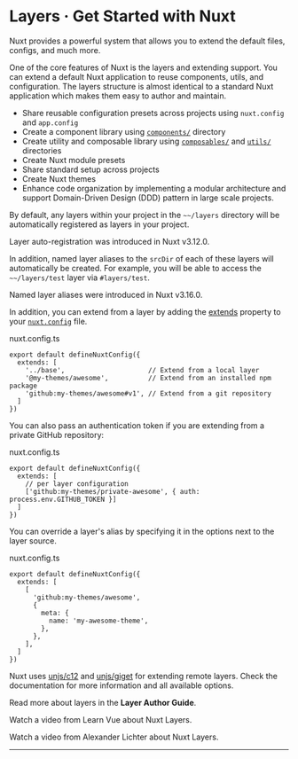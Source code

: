 # Layers · Get Started with Nuxt
Nuxt provides a powerful system that allows you to extend the default files, configs, and much more.

One of the core features of Nuxt is the layers and extending support. You can extend a default Nuxt application to reuse components, utils, and configuration. The layers structure is almost identical to a standard Nuxt application which makes them easy to author and maintain.

*   Share reusable configuration presets across projects using `nuxt.config` and `app.config`
*   Create a component library using [`components/`](https://nuxt.com/docs/guide/directory-structure/components) directory
*   Create utility and composable library using [`composables/`](https://nuxt.com/docs/guide/directory-structure/composables) and [`utils/`](https://nuxt.com/docs/guide/directory-structure/utils) directories
*   Create Nuxt module presets
*   Share standard setup across projects
*   Create Nuxt themes
*   Enhance code organization by implementing a modular architecture and support Domain-Driven Design (DDD) pattern in large scale projects.

By default, any layers within your project in the `~~/layers` directory will be automatically registered as layers in your project.

Layer auto-registration was introduced in Nuxt v3.12.0.

In addition, named layer aliases to the `srcDir` of each of these layers will automatically be created. For example, you will be able to access the `~~/layers/test` layer via `#layers/test`.

Named layer aliases were introduced in Nuxt v3.16.0.

In addition, you can extend from a layer by adding the [extends](about:/docs/api/nuxt-config#extends) property to your [`nuxt.config`](https://nuxt.com/docs/guide/directory-structure/nuxt-config) file.

nuxt.config.ts

```
export default defineNuxtConfig({
  extends: [
    '../base',                     // Extend from a local layer
    '@my-themes/awesome',          // Extend from an installed npm package
    'github:my-themes/awesome#v1', // Extend from a git repository
  ]
})

```


You can also pass an authentication token if you are extending from a private GitHub repository:

nuxt.config.ts

```
export default defineNuxtConfig({
  extends: [
    // per layer configuration
    ['github:my-themes/private-awesome', { auth: process.env.GITHUB_TOKEN }]
  ]
})

```


You can override a layer's alias by specifying it in the options next to the layer source.

nuxt.config.ts

```
export default defineNuxtConfig({
  extends: [
    [
      'github:my-themes/awesome',
      { 
        meta: {
          name: 'my-awesome-theme',
        },
      },
    ],
  ]
})

```


Nuxt uses [unjs/c12](https://c12.unjs.io/) and [unjs/giget](https://giget.unjs.io/) for extending remote layers. Check the documentation for more information and all available options.

Read more about layers in the **Layer Author Guide**.

Watch a video from Learn Vue about Nuxt Layers.

Watch a video from Alexander Lichter about Nuxt Layers.

* * *